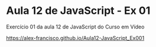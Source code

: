# Aula 12 de JavaScript - Ex 01
Exercício 01 da aula 12 de JavaScript do Curso em Vídeo

<https://alex-francisco.github.io/Aula12-JavaScript_Ex001>